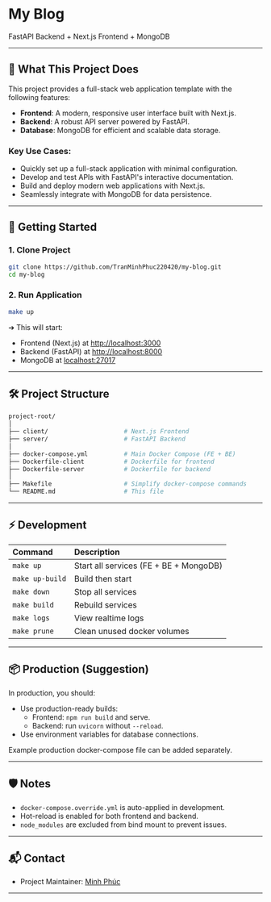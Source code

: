 # My Blog
FastAPI Backend + Next.js Frontend + MongoDB

---

## 🌟 What This Project Does
This project provides a full-stack web application template with the following features:

- **Frontend**: A modern, responsive user interface built with Next.js.
- **Backend**: A robust API server powered by FastAPI.
- **Database**: MongoDB for efficient and scalable data storage.

### Key Use Cases:
- Quickly set up a full-stack application with minimal configuration.
- Develop and test APIs with FastAPI's interactive documentation.
- Build and deploy modern web applications with Next.js.
- Seamlessly integrate with MongoDB for data persistence.

---

## 🚀 Getting Started

### 1. Clone Project
```bash
git clone https://github.com/TranMinhPhuc220420/my-blog.git
cd my-blog
```

### 2. Run Application
```bash
make up
```
➔ This will start:
- Frontend (Next.js) at [http://localhost:3000](http://localhost:3000)
- Backend (FastAPI) at [http://localhost:8000](http://localhost:8000)
- MongoDB at [localhost:27017](localhost:27017)

---

## 🛠 Project Structure

```bash
project-root/
│
├── client/                     # Next.js Frontend
├── server/                     # FastAPI Backend
│
├── docker-compose.yml          # Main Docker Compose (FE + BE)
├── Dockerfile-client           # Dockerfile for frontend
├── Dockerfile-server           # Dockerfile for backend
│
├── Makefile                    # Simplify docker-compose commands
└── README.md                   # This file
```

---

## ⚡ Development

| Command | Description |
|:--------|:------------|
| `make up` | Start all services (FE + BE + MongoDB) |
| `make up-build` | Build then start |
| `make down` | Stop all services |
| `make build` | Rebuild services |
| `make logs` | View realtime logs |
| `make prune` | Clean unused docker volumes |

---

## 📦 Production (Suggestion)

In production, you should:
- Use production-ready builds:
  - Frontend: `npm run build` and serve.
  - Backend: run `uvicorn` without `--reload`.
- Use environment variables for database connections.

Example production docker-compose file can be added separately.

---

## 🛡 Notes
- `docker-compose.override.yml` is auto-applied in development.
- Hot-reload is enabled for both frontend and backend.
- `node_modules` are excluded from bind mount to prevent issues.

--- 

## 📬 Contact

- Project Maintainer: [Minh Phúc](mailto:dev.minhphuc@gmail.com)

---
